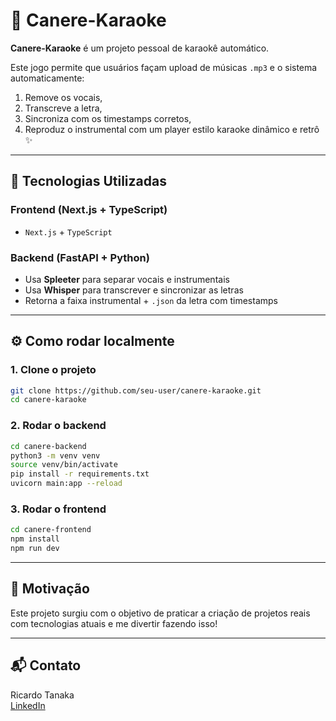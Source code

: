 # 🎤 Canere-Karaoke

**Canere-Karaoke** é um projeto pessoal de karaokê automático.

Este jogo permite que usuários façam upload de músicas `.mp3` e o sistema automaticamente:
1. Remove os vocais,
2. Transcreve a letra,
3. Sincroniza com os timestamps corretos,
4. Reproduz o instrumental com um player estilo karaoke dinâmico e retrô ✨

---

## 🔧 Tecnologias Utilizadas

### Frontend (Next.js + TypeScript)
- `Next.js` + `TypeScript`

### Backend (FastAPI + Python)
- Usa **Spleeter** para separar vocais e instrumentais
- Usa **Whisper** para transcrever e sincronizar as letras
- Retorna a faixa instrumental + `.json` da letra com timestamps

---

## ⚙️ Como rodar localmente

### 1. Clone o projeto
```bash
git clone https://github.com/seu-user/canere-karaoke.git
cd canere-karaoke
```

### 2. Rodar o backend
```bash
cd canere-backend
python3 -m venv venv
source venv/bin/activate
pip install -r requirements.txt
uvicorn main:app --reload
```

### 3. Rodar o frontend
```bash
cd canere-frontend
npm install
npm run dev
```

---


## 🧠 Motivação

Este projeto surgiu com o objetivo de praticar a criação de projetos reais com tecnologias atuais e me divertir fazendo isso!

---

## 📬 Contato

Ricardo Tanaka  
[LinkedIn](https://www.linkedin.com/in/tanakaricardo/)